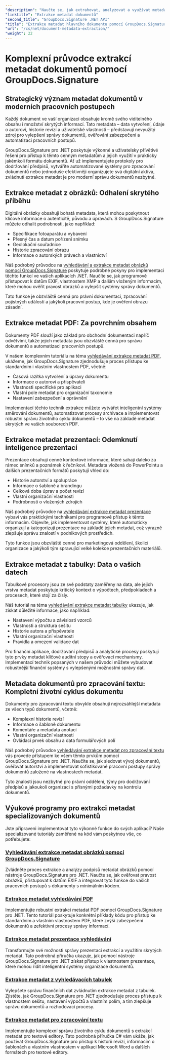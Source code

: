 ```yaml
---
"description": "Naučte se, jak extrahovat, analyzovat a využívat metadata dokumentů v různých formátech souborů pomocí GroupDocs.Signature pro .NET. Zvyšte zabezpečení, zefektivnite pracovní postupy a získejte cenné informace o dokumentech."
"linktitle": "Extrakce metadat dokumentů"
"second_title": "GroupDocs.Signature .NET API"
"title": "Extrakce metadat hlavního dokumentu pomocí GroupDocs.Signature pro .NET"
"url": "/cs/net/document-metadata-extraction/"
"weight": 22
---
```


# Komplexní průvodce extrakcí metadat dokumentů pomocí GroupDocs.Signature

## Strategický význam metadat dokumentů v moderních pracovních postupech

Každý dokument ve vaší organizaci obsahuje kromě svého viditelného obsahu i množství skrytých informací. Tato metadata – data vytvoření, údaje o autorovi, historie revizí a uživatelské vlastnosti – představují nevyužitý zdroj pro vylepšení správy dokumentů, ověřování zabezpečení a automatizaci pracovních postupů.

GroupDocs.Signature pro .NET poskytuje výkonné a uživatelsky přívětivé řešení pro přístup k těmto cenným metadatům a jejich využití v prakticky jakémkoli formátu dokumentů. Ať už implementujete protokoly pro dodržování předpisů, vytváříte automatizované systémy pro zpracování dokumentů nebo jednoduše efektivněji organizujete svá digitální aktiva, zvládnutí extrakce metadat je pro moderní správu dokumentů nezbytné.

## Extrakce metadat z obrázků: Odhalení skrytého příběhu

Digitální obrázky obsahují bohatá metadata, která mohou poskytnout klíčové informace o autenticitě, původu a úpravách. S GroupDocs.Signature můžete odhalit podrobnosti, jako například:

- Specifikace fotoaparátu a vybavení
- Přesný čas a datum pořízení snímku
- Geolokační souřadnice
- Historie zpracování obrazu
- Informace o autorských právech a vlastnictví

Náš podrobný průvodce na [vyhledávání a extrakce metadat obrázků pomocí GroupDocs.Signature](./search-image-metadata-extraction/) poskytuje podrobné pokyny pro implementaci těchto funkcí ve vašich aplikacích .NET. Naučíte se, jak programově přistupovat k datům EXIF, vlastnostem XMP a dalším vloženým informacím, které mohou ověřit pravost obrázků a vylepšit systémy správy dokumentů.

Tato funkce je obzvláště cenná pro právní dokumentaci, zpracování pojistných událostí a jakýkoli pracovní postup, kde je ověření obrazu zásadní.

## Extrakce metadat PDF: Za povrchním obsahem

Dokumenty PDF slouží jako základ pro obchodní dokumentaci napříč odvětvími, takže jejich metadata jsou obzvláště cenná pro správu dokumentů a automatizaci pracovních postupů.

V našem komplexním tutoriálu na téma [vyhledávání extrakce metadat PDF](./search-pdf-metadata-extraction/), ukážeme, jak GroupDocs.Signature zjednodušuje proces přístupu ke standardním i vlastním vlastnostem PDF, včetně:

- Časová razítka vytvoření a úpravy dokumentu
- Informace o autorovi a přispěvateli
- Vlastnosti specifické pro aplikaci
- Vlastní pole metadat pro organizační taxonomie
- Nastavení zabezpečení a oprávnění

Implementací těchto technik extrakce můžete vytvářet inteligentní systémy směrování dokumentů, automatizovat procesy archivace a implementovat robustní správu životního cyklu dokumentů – to vše na základě metadat skrytých ve vašich souborech PDF.

## Extrakce metadat prezentací: Odemknutí inteligence prezentací

Prezentace obsahují cenné kontextové informace, které sahají daleko za rámec snímků a poznámek k řečníkovi. Metadata vložená do PowerPointu a dalších prezentačních formátů poskytují vhled do:

- Historie autorství a spolupráce
- Informace o šabloně a brandingu
- Celková doba úprav a počet revizí
- Vlastní organizační vlastnosti
- Podrobnosti o vložených zdrojích

Náš podrobný průvodce na [vyhledávání extrakce metadat prezentace](./search-presentation-metadata-extraction/) vybaví vás praktickými technikami pro programově přístup k těmto informacím. Objevíte, jak implementovat systémy, které automaticky organizují a kategorizují prezentace na základě jejich metadat, což výrazně zlepšuje správu znalostí v podnikových prostředích.

Tyto funkce jsou obzvláště cenné pro marketingová oddělení, školicí organizace a jakýkoli tým spravující velké kolekce prezentačních materiálů.

## Extrakce metadat z tabulky: Data o vašich datech

Tabulkové procesory jsou ze své podstaty zaměřeny na data, ale jejich vrstva metadat poskytuje kritický kontext o výpočtech, předpokladech a procesech, které stojí za čísly.

Náš tutoriál na téma [vyhledávání extrakce metadat tabulky](./search-spreadsheet-metadata-extraction/) ukazuje, jak získat důležité informace, jako například:

- Nastavení výpočtu a závislosti vzorců
- Vlastnosti a struktura sešitu
- Historie autora a přispěvatele
- Vlastní organizační vlastnosti
- Pravidla a omezení validace dat

Pro finanční aplikace, dodržování předpisů a analytické procesy poskytují tyto prvky metadat klíčové auditní stopy a ověřovací mechanismy. Implementací technik popsaných v našem průvodci můžete vybudovat robustnější finanční systémy s vylepšenými možnostmi správy dat.

## Metadata dokumentů pro zpracování textu: Kompletní životní cyklus dokumentu

Dokumenty pro zpracování textu obvykle obsahují nejrozsáhlejší metadata ze všech typů dokumentů, včetně:

- Komplexní historie revizí
- Informace o šabloně dokumentu
- Komentáře a metadata anotací
- Vlastní organizační vlastnosti
- Ovládací prvek obsahu a data formulářových polí

Náš podrobný průvodce [vyhledávání extrakce metadat pro zpracování textu](./search-word-processing-metadata-extraction/) vás provede přístupem ke všem těmto prvkům pomocí GroupDocs.Signature pro .NET. Naučíte se, jak sledovat vývoj dokumentů, ověřovat autorství a implementovat sofistikované pracovní postupy správy dokumentů založené na vlastnostech metadat.

Tyto znalosti jsou nezbytné pro právní oddělení, týmy pro dodržování předpisů a jakoukoli organizaci s přísnými požadavky na kontrolu dokumentů.

## Výukové programy pro extrakci metadat specializovaných dokumentů

Jste připraveni implementovat tyto výkonné funkce do svých aplikací? Naše specializované tutoriály zaměřené na kód vám poskytnou vše, co potřebujete:

### [Vyhledávání extrakce metadat obrázků pomocí GroupDocs.Signature](./search-image-metadata-extraction/)
Zvládněte proces extrakce a analýzy podpisů metadat obrázků pomocí nástroje GroupDocs.Signature pro .NET. Naučte se, jak ověřovat pravost obrázků, přistupovat k datům EXIF a integrovat tyto funkce do vašich pracovních postupů s dokumenty s minimálním kódem.

### [Extrakce metadat vyhledávání PDF](./search-pdf-metadata-extraction/)
Implementujte robustní extrakci metadat PDF pomocí GroupDocs.Signature pro .NET. Tento tutoriál poskytuje konkrétní příklady kódu pro přístup ke standardním a vlastním vlastnostem PDF, které zvýší zabezpečení dokumentů a zefektivní procesy správy informací.

### [Extrakce metadat prezentace vyhledávání](./search-presentation-metadata-extraction/)
Transformujte své možnosti správy prezentací extrakcí a využitím skrytých metadat. Tato podrobná příručka ukazuje, jak pomocí nástroje GroupDocs.Signature pro .NET získat přístup k vlastnostem prezentace, které mohou řídit inteligentní systémy organizace dokumentů.

### [Extrakce metadat z vyhledávacích tabulek](./search-spreadsheet-metadata-extraction/)
Vylepšete správu finančních dat zvládnutím extrakce metadat z tabulek. Zjistěte, jak GroupDocs.Signature pro .NET zjednodušuje proces přístupu k vlastnostem sešitu, nastavení výpočtů a vlastním polím, a tím zlepšuje správu dokumentů a rozhodovací procesy.

### [Extrakce metadat pro zpracování textu](./search-word-processing-metadata-extraction/)
Implementujte komplexní správu životního cyklu dokumentů s extrakcí metadat pro textové editory. Tato podrobná příručka C# vám ukáže, jak používat GroupDocs.Signature pro přístup k historii revizí, informacím o šablonách a vlastním vlastnostem v aplikaci Microsoft Word a dalších formátech pro textové editory.